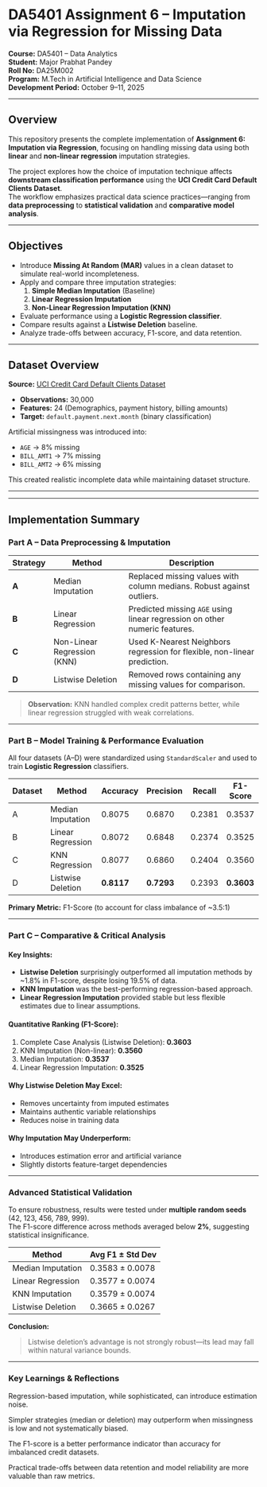 #  DA5401 Assignment 6 – Imputation via Regression for Missing Data  
**Course:** DA5401 – Data Analytics  
**Student:** Major Prabhat Pandey  
**Roll No:** DA25M002  
**Program:** M.Tech in Artificial Intelligence and Data Science  
**Development Period:** October 9–11, 2025  

---

##  Overview

This repository presents the complete implementation of **Assignment 6: Imputation via Regression**, focusing on handling missing data using both **linear** and **non-linear regression** imputation strategies.  

The project explores how the choice of imputation technique affects **downstream classification performance** using the **UCI Credit Card Default Clients Dataset**.  
The workflow emphasizes practical data science practices—ranging from **data preprocessing** to **statistical validation** and **comparative model analysis**.

---

##  Objectives

- Introduce **Missing At Random (MAR)** values in a clean dataset to simulate real-world incompleteness.  
- Apply and compare three imputation strategies:
  1. **Simple Median Imputation** (Baseline)
  2. **Linear Regression Imputation**
  3. **Non-Linear Regression Imputation (KNN)**  
- Evaluate performance using a **Logistic Regression classifier**.  
- Compare results against a **Listwise Deletion** baseline.  
- Analyze trade-offs between accuracy, F1-score, and data retention.  

---

##  Dataset Overview

**Source:** [UCI Credit Card Default Clients Dataset](https://www.kaggle.com/datasets/uciml/default-of-credit-card-clients-dataset)  
- **Observations:** 30,000  
- **Features:** 24 (Demographics, payment history, billing amounts)  
- **Target:** `default.payment.next.month` (binary classification)  

Artificial missingness was introduced into:  
- `AGE` → 8% missing  
- `BILL_AMT1` → 7% missing  
- `BILL_AMT2` → 6% missing  

This created realistic incomplete data while maintaining dataset structure.

---

---

##  Implementation Summary

###  Part A – Data Preprocessing & Imputation
| Strategy | Method | Description |
|-----------|---------|-------------|
| **A** | Median Imputation | Replaced missing values with column medians. Robust against outliers. |
| **B** | Linear Regression | Predicted missing `AGE` using linear regression on other numeric features. |
| **C** | Non-Linear Regression (KNN) | Used K-Nearest Neighbors regression for flexible, non-linear prediction. |
| **D** | Listwise Deletion | Removed rows containing any missing values for comparison. |

> **Observation:** KNN handled complex credit patterns better, while linear regression struggled with weak correlations.

---

###  Part B – Model Training & Performance Evaluation
All four datasets (A–D) were standardized using `StandardScaler` and used to train **Logistic Regression** classifiers.  

| Dataset | Method | Accuracy | Precision | Recall | F1-Score |
|----------|---------|-----------|------------|----------|-----------|
| A | Median Imputation | 0.8075 | 0.6870 | 0.2381 | 0.3537 |
| B | Linear Regression | 0.8072 | 0.6848 | 0.2374 | 0.3525 |
| C | KNN Regression | 0.8077 | 0.6860 | 0.2404 | 0.3560 |
| D | Listwise Deletion | **0.8117** | **0.7293** | 0.2393 | **0.3603** |

**Primary Metric:** F1-Score (to account for class imbalance of ~3.5:1)

---

###  Part C – Comparative & Critical Analysis

#### Key Insights:
- **Listwise Deletion** surprisingly outperformed all imputation methods by ~1.8% in F1-score, despite losing 19.5% of data.
- **KNN Imputation** was the best-performing regression-based approach.
- **Linear Regression Imputation** provided stable but less flexible estimates due to linear assumptions.

#### Quantitative Ranking (F1-Score):
1. Complete Case Analysis (Listwise Deletion): **0.3603**
2. KNN Imputation (Non-linear): **0.3560**
3. Median Imputation: **0.3537**
4. Linear Regression Imputation: **0.3525**

#### Why Listwise Deletion May Excel:
- Removes uncertainty from imputed estimates  
- Maintains authentic variable relationships  
- Reduces noise in training data  

#### Why Imputation May Underperform:
- Introduces estimation error and artificial variance  
- Slightly distorts feature-target dependencies  

---

###  Advanced Statistical Validation

To ensure robustness, results were tested under **multiple random seeds** (42, 123, 456, 789, 999).  
The F1-score difference across methods averaged below **2%**, suggesting statistical insignificance.

| Method | Avg F1 ± Std Dev |
|---------|------------------|
| Median Imputation | 0.3583 ± 0.0078 |
| Linear Regression | 0.3577 ± 0.0074 |
| KNN Imputation | 0.3579 ± 0.0074 |
| Listwise Deletion | 0.3665 ± 0.0267 |

**Conclusion:**  
> Listwise deletion’s advantage is not strongly robust—its lead may fall within natural variance bounds.

---

### Key Learnings & Reflections

Regression-based imputation, while sophisticated, can introduce estimation noise.

Simpler strategies (median or deletion) may outperform when missingness is low and not systematically biased.

The F1-score is a better performance indicator than accuracy for imbalanced credit datasets.

Practical trade-offs between data retention and model reliability are more valuable than raw metrics.



